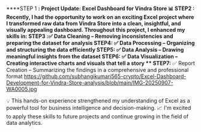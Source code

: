 

****STEP 1 **:
Project Update: Excel Dashboard for Vindra Store 📊
**STEP2 :**
Recently, I had the opportunity to work on an exciting Excel project where I transformed raw data from Vindra Store into a clean, insightful, and visually appealing dashboard.
Throughout this project, I enhanced my skills in:
**STEP3**
:✅ Data Cleaning – Removing inconsistencies and preparing the dataset for analysis
 **STEP4:**
 ✅ Data Processing – Organizing and structuring the data efficiently
**STEP5:**
✅ Data Analysis – Drawing meaningful insights from the dataset
 **STEP6:**
 ✅ Data Visualization – Creating interactive charts and visuals that tell a story
** STEP7:**
✅ Report Creation – Summarizing the findings in a comprehensive and professional format
https://github.com/subhangikumari565-crypto/Excel-Dashboard-Development-for-Vindra-Store-analysis/blob/main/IMG-20250907-WA0005.jpg

💡 This hands-on experience strengthened my understanding of Excel as a powerful tool for business intelligence and decision-making.
📈 I'm excited to apply these skills to future projects and continue growing in the field of data analytics.
